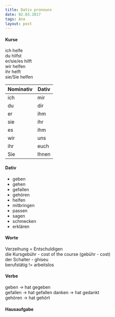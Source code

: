 ```yaml
---  
title: Dativ pronouns  
date: 02.03.2017    
tags: Ana
layout: post
--- 
```


#### Kurse

ich helfe  
du hilfst  
er/sie/es hilft  
wir helfen  
ihr helft  
sie/Sie helfen  

|Nominativ|Dativ|
|-|-|
|ich|mir|
|du|dir|
|er|ihm|
|sie|ihr|
|es|ihm|
|wir|uns|
|ihr|euch|
|Sie|Ihnen|  

#### Dativ 
 
- geben  
- gehen  
- gefallen  
- gehören  
- helfen 
- mitbringen  
- passen   
- sagen  
- schmecken  
- erklären  

#### Worte

Verzeihung = Entschuldigen  
die Kursgebühr - cost of the course  (gebühr - cost)  
der Schalter - ghiseu  
berufstätig != arbeitslos  

#### Verbe

geben -> hat gegeben  
gefallen -> hat gefallen
danken -> hat gedankt  
gehören -> hat gehört

#### Hausaufgabe
